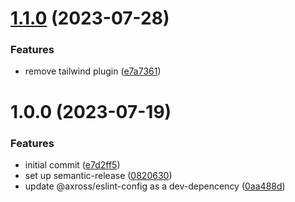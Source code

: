 # [1.1.0](https://github.com/axross/prettier-config/compare/v1.0.0...v1.1.0) (2023-07-28)


### Features

* remove tailwind plugin ([e7a7361](https://github.com/axross/prettier-config/commit/e7a736199939a5fe3e143863ca28be2f84b30af7))

# 1.0.0 (2023-07-19)

### Features

- initial commit ([e7d2ff5](https://github.com/axross/prettier-config/commit/e7d2ff5236d3d0ace1d12e416cded3e9651bd2df))
- set up semantic-release ([0820630](https://github.com/axross/prettier-config/commit/08206307e0c9e80bf80266e013a462d070d234e6))
- update @axross/eslint-config as a dev-depencency ([0aa488d](https://github.com/axross/prettier-config/commit/0aa488def01e85d92979f313f80ea54886d9d7e9))
